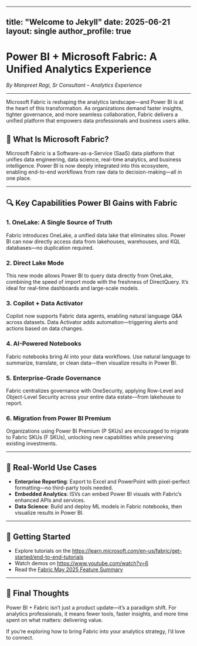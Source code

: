 
---
title: "Welcome to Jekyll"
date: 2025-06-21
layout: single
author_profile: true
---


# Power BI + Microsoft Fabric: A Unified Analytics Experience

*By Manpreet Ragi, Sr Consultant – Analytics Experience*

---

Microsoft Fabric is reshaping the analytics landscape—and Power BI is at the heart of this transformation. As organizations demand faster insights, tighter governance, and more seamless collaboration, Fabric delivers a unified platform that empowers data professionals and business users alike.

## 🚀 What Is Microsoft Fabric?

Microsoft Fabric is a Software-as-a-Service (SaaS) data platform that unifies data engineering, data science, real-time analytics, and business intelligence. Power BI is now deeply integrated into this ecosystem, enabling end-to-end workflows from raw data to decision-making—all in one place.

---

## 🔍 Key Capabilities Power BI Gains with Fabric

### 1. **OneLake: A Single Source of Truth**
Fabric introduces OneLake, a unified data lake that eliminates silos. Power BI can now directly access data from lakehouses, warehouses, and KQL databases—no duplication required.

### 2. **Direct Lake Mode**
This new mode allows Power BI to query data directly from OneLake, combining the speed of import mode with the freshness of DirectQuery. It’s ideal for real-time dashboards and large-scale models.

### 3. **Copilot + Data Activator**
Copilot now supports Fabric data agents, enabling natural language Q&A across datasets. Data Activator adds automation—triggering alerts and actions based on data changes.

### 4. **AI-Powered Notebooks**
Fabric notebooks bring AI into your data workflows. Use natural language to summarize, translate, or clean data—then visualize results in Power BI.

### 5. **Enterprise-Grade Governance**
Fabric centralizes governance with OneSecurity, applying Row-Level and Object-Level Security across your entire data estate—from lakehouse to report.

### 6. **Migration from Power BI Premium**
Organizations using Power BI Premium (P SKUs) are encouraged to migrate to Fabric SKUs (F SKUs), unlocking new capabilities while preserving existing investments.

---

## 🧠 Real-World Use Cases

- **Enterprise Reporting**: Export to Excel and PowerPoint with pixel-perfect formatting—no third-party tools needed.
- **Embedded Analytics**: ISVs can embed Power BI visuals with Fabric’s enhanced APIs and services.
- **Data Science**: Build and deploy ML models in Fabric notebooks, then visualize results in Power BI.

---

## 📌 Getting Started

- Explore tutorials on the https://learn.microsoft.com/en-us/fabric/get-started/end-to-end-tutorials
- Watch demos on https://www.youtube.com/watch?v=6
- Read the [Fabric May 2025 Feature Summary](https://blog.fabric.microsoft.com/en-us/blog/fabric-may-2025-feature-summary/)

---

## 💬 Final Thoughts

Power BI + Fabric isn’t just a product update—it’s a paradigm shift. For analytics professionals, it means fewer tools, faster insights, and more time spent on what matters: delivering value.

If you’re exploring how to bring Fabric into your analytics strategy, I’d love to connect.

